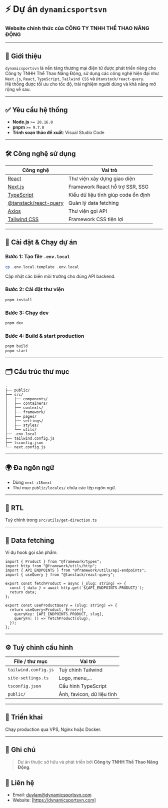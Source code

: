 # ⚡ Dự án `dynamicsportsvn`

### Website chính thức của **CÔNG TY TNHH THỂ THAO NĂNG ĐỘNG**

---

## 🧾 Giới thiệu

`dynamicsportsvn` là nền tảng thương mại điện tử được phát triển riêng cho Công ty TNHH Thể Thao Năng Động, sử dụng các công nghệ hiện đại như `Next.js`, `React`, `TypeScript`, `Tailwind CSS` và `@tanstack/react-query`.  
Hệ thống được tối ưu cho tốc độ, trải nghiệm người dùng và khả năng mở rộng về sau.

---

## ✅ Yêu cầu hệ thống

- **Node.js** `>= 20.16.0`
- **pnpm** `>= 9.7.0`
- **Trình soạn thảo đề xuất**: Visual Studio Code

---

## 🛠 Công nghệ sử dụng

| Công nghệ                                           | Vai trò                             |
| --------------------------------------------------- | ----------------------------------- |
| [React](https://reactjs.org/)                       | Thư viện xây dựng giao diện         |
| [Next.js](https://nextjs.org/)                      | Framework React hỗ trợ SSR, SSG     |
| [TypeScript](https://www.typescriptlang.org/)       | Kiểu dữ liệu tĩnh giúp code ổn định |
| [@tanstack/react-query](https://tanstack.com/query) | Quản lý data fetching               |
| [Axios](https://axios-http.com/)                    | Thư viện gọi API                    |
| [Tailwind CSS](https://tailwindcss.com/)            | Framework CSS tiện lợi              |

---

## 🚀 Cài đặt & Chạy dự án

### Bước 1: Tạo file `.env.local`

```bash
cp .env.local.template .env.local
```

Cập nhật các biến môi trường cho đúng API backend.

### Bước 2: Cài đặt thư viện

```bash
pnpm install
```

### Bước 3: Chạy dev

```bash
pnpm dev
```

### Bước 4: Build & start production

```bash
pnpm build
pnpm start
```

---

## 🗂 Cấu trúc thư mục

```
.
├── public/
├── src/
│   ├── components/
│   ├── containers/
│   ├── contexts/
│   ├── framework/
│   ├── pages/
│   ├── settings/
│   ├── styles/
│   └── utils/
├── .env.local
├── tailwind.config.js
├── tsconfig.json
└── next.config.js
```

---

## 🌍 Đa ngôn ngữ

- Dùng `next-i18next`
- Thư mục `public/locales/` chứa các tệp ngôn ngữ.

---

## 🔁 RTL

Tuỳ chỉnh trong `src/utils/get-direction.ts`

---

## 🔌 Data fetching

Ví dụ hook gọi sản phẩm:

```tsx
import { Product } from "@framework/types";
import http from "@framework/utils/http";
import { API_ENDPOINTS } from "@framework/utils/api-endpoints";
import { useQuery } from "@tanstack/react-query";

export const fetchProduct = async (_slug: string) => {
  const { data } = await http.get(`${API_ENDPOINTS.PRODUCT}`);
  return data;
};

export const useProductQuery = (slug: string) => {
  return useQuery<Product, Error>({
    queryKey: [API_ENDPOINTS.PRODUCT, slug],
    queryFn: () => fetchProduct(slug),
  });
};
```

---

## ⚙️ Tuỳ chỉnh cấu hình

| File / thư mục       | Vai trò                    |
| -------------------- | -------------------------- |
| `tailwind.config.js` | Tuỳ chỉnh Tailwind         |
| `site-settings.ts`   | Logo, menu,...             |
| `tsconfig.json`      | Cấu hình TypeScript        |
| `public/`            | Ảnh, favicon, dữ liệu tĩnh |

---

## 🚚 Triển khai

Chạy production qua VPS, Nginx hoặc Docker.

---

## 🔐 Ghi chú

> Dự án thuộc sở hữu và phát triển bởi **Công ty TNHH Thể Thao Năng Động**.

## 💬 Liên hệ

- Email: duylam@dynamicsportsvn.com
- Website: [https://dynamicsportsvn.com]
